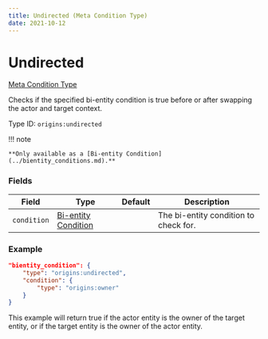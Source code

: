 ```yaml
---
title: Undirected (Meta Condition Type)
date: 2021-10-12
---
```


# Undirected

[Meta Condition Type](../meta_condition_types.md)

Checks if the specified bi-entity condition is true before or after swapping the actor and target context.

Type ID: `origins:undirected`

!!! note

	**Only available as a [Bi-entity Condition](../bientity_conditions.md).**

### Fields

Field | Type | Default | Description
------|------|---------|-------------
`condition` | [Bi-entity Condition](../bientity_conditions.md) | | The bi-entity condition to check for.

### Example
```json
"bientity_condition": {
	"type": "origins:undirected",
	"condition": {
		"type": "origins:owner"
	}
}
```
This example will return true if the actor entity is the owner of the target entity, or if the target entity is the owner of the actor entity.